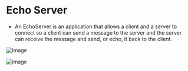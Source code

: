 # Echo Server

- An EchoServer is an application that allows a client and a server to connect so a client can send a message to the server and the server can receive the message and send, or echo, it back to the client.

![image](https://user-images.githubusercontent.com/76644058/212232979-5f4d73a3-4866-442f-b3a6-22906c09bc5e.png)

![image](https://user-images.githubusercontent.com/76644058/212233103-a97e3f80-5389-459f-a5af-34a71b4321f1.png)
